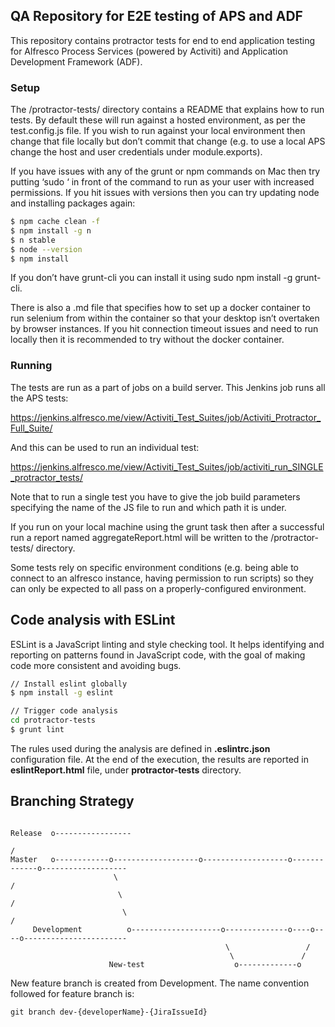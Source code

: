 ## QA Repository for E2E testing of APS and ADF

This repository contains protractor tests for end to end application testing for Alfresco Process Services (powered by Activiti) and Application Development Framework (ADF).

### Setup 

The /protractor-tests/ directory contains a README that explains how to run tests. By default these will run against a hosted environment, as per the test.config.js file. If you wish to run against your local environment then change that file locally but don’t commit that change (e.g. to use a local APS change the host and user credentials under module.exports).

If you have issues with any of the grunt or npm commands on Mac then try putting ‘sudo ‘ in front of the command to run as your user with increased permissions. If you hit issues with versions then you can try updating node and installing packages again:

```sh
$ npm cache clean -f
$ npm install -g n
$ n stable
$ node --version
$ npm install
```

If you don’t have grunt-cli you can install it using sudo npm install -g grunt-cli.

There is also a .md file that specifies how to set up a docker container to run selenium from within the container so that your desktop isn’t overtaken by browser instances. If you hit connection timeout issues and need to run locally then it is recommended to try without the docker container.


### Running

The tests are run as a part of jobs on a build server. This Jenkins job runs all the APS tests:

https://jenkins.alfresco.me/view/Activiti_Test_Suites/job/Activiti_Protractor_Full_Suite/

And this can be used to run an individual test:

https://jenkins.alfresco.me/view/Activiti_Test_Suites/job/activiti_run_SINGLE_protractor_tests/

Note that to run a single test you have to give the job build parameters specifying the name of the JS file to run and which path it is under.

If you run on your local machine using the grunt task then after a successful run a report named aggregateReport.html will be written to the /protractor-tests/ directory.

Some tests rely on specific environment conditions (e.g. being able to connect to an alfresco instance, having permission to run scripts) so they can only be expected to all pass on a properly-configured environment.


## Code analysis with ESLint
ESLint is a JavaScript linting and style checking tool.
It helps identifying and reporting on patterns found in JavaScript code, with the goal of making code more consistent and avoiding bugs.

```sh
// Install eslint globally
$ npm install -g eslint

// Trigger code analysis
cd protractor-tests
$ grunt lint
```

The rules used during the analysis are defined in **.eslintrc.json** configuration file.
At the end of the execution, the results are reported in **eslintReport.html** file, under **protractor-tests** directory.

## Branching Strategy 

``` 
                                                                    Release  o-----------------
                                                                             /
Master   o------------o-------------------o-------------------o-------------o-------------------
                       \                                                   /
                        \                                                 / 
                         \                                               /      
     Development          o--------------------o--------------o----o----o-----------------------
                                                \                 /
                                                 \               /
                      New-test                    o-------------o
```

New feature branch is created from Development. The name convention followed for feature branch is:

```
git branch dev-{developerName}-{JiraIssueId}
```
